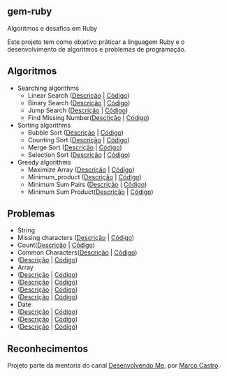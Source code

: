 ##  gem-ruby

Algoritmos e desafios em Ruby

Este projeto tem como objetivo práticar a linguagem Ruby e o desenvolvimento de algoritmos e problemas de programação.

## Algoritmos

* Searching algorithms
  * Linear Search ([Descrição](https://www.geeksforgeeks.org/linear-search/) | [Código](/algoritimo/linear_search.rb))
  * Binary Search ([Descrição](https://www.geeksforgeeks.org/binary-search/) | [Código](/algoritimo/binary_search.rb))
  * Jump Search ([Descrição](https://www.geeksforgeeks.org/jump-search/) | [Código](/algoritimo/jump_search.rb))
  * Find Missing Number([Descrição](https://www.geeksforgeeks.org/find-the-missing-number/) | [Código](/algoritimo/find_missing_number.rb))
* Sorting algorithms
  * Bubble Sort ([Descrição](https://www.geeksforgeeks.org/bubble-sort/) | [Código](/algoritimo/bubble_sort.rb))
  * Counting Sort ([Descrição](https://www.geeksforgeeks.org/counting-sort/) | [Código](/algoritimo/counting_sort.rb))
  * Merge Sort ([Descrição](https://www.geeksforgeeks.org/merge-sort/) | [Código](/algoritimo/merge_sort.rb))   
  * Selection Sort ([Descrição](https://www.geeksforgeeks.org/selection-sort/) | [Código](/algoritimo/selection_sort.rb))
* Greedy algorithms
  * Maximize Array ([Descrição](https://www.geeksforgeeks.org/maximize-array-sun-after-k-negation-operations/) | [Código](/algoritimo/maximize_array.rb))
  * Minimum_product ([Descrição](https://www.geeksforgeeks.org/minimum-product-subset-array/) | [Código](/algoritimo/minimum_product.rb))
  * Minimum Sum Pairs ([Descrição](https://www.geeksforgeeks.org/minimum-sum-choosing-minimum-pairs-array/) | [Código](/algoritimo/minimum_sum_product.rb))
  * Minimum Sum Product([Descrição](https://www.geeksforgeeks.org/minimum-sum-choosing-minimum-pairs-array/) | [Código](/algoritimo/minimum_sum_product.rb))
 
 ## Problemas
 
 * String
  *  Missing characters ([Descrição](https://www.geeksforgeeks.org/pangram-checking/) | [Código](https://github.com/levinaval/gem-ruby/blob/problemas/problemas/missing_characters.rb))
  *  Count([Descrição](https://www.geeksforgeeks.org/count-uppercase-lowercase-special-character-numeric-values/) | [Código](https://github.com/levinaval/gem-ruby/blob/problemas/problemas/count.rb))
  *  Common Characters([Descrição](https://www.geeksforgeeks.org/common-characters-n-strings/) | [Código](https://github.com/levinaval/gem-ruby/blob/problemas/problemas/common_characters.rb))
  *  ([Descrição]() | [Código](/problemas/))
 * Array
  *  ([Descrição]() | [Código](/problemas/))
  *  ([Descrição]() | [Código](/problemas/))
  *  ([Descrição]() | [Código](/problemas/))
  *  ([Descrição]() | [Código](/problemas/))
 * Date
  *  ([Descrição]() | [Código](/problemas/))
  *  ([Descrição]() | [Código](/problemas/))
  *  ([Descrição]() | [Código](/problemas/))
 

 ## Reconhecimentos

Projeto parte da mentoria do canal [Desenvolvendo Me](https://www.youtube.com/channel/UCp98bXHSc01w8fBfkkgHB1Q), por [Marco Castro](https://github.com/marcodotcastro).
